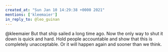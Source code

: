 ```yaml
---
created_at: "Sun Jan 10 14:29:38 +0000 2021"
mentions: ['kleemaier']
in_reply_to: @leo_guinan
---
```


@kleemaier But that ship sailed a long time ago. Now the only way to shut it down is quick and hard. Hold people accountable and show that this is completely unacceptable. Or it will happen again and sooner than we think.